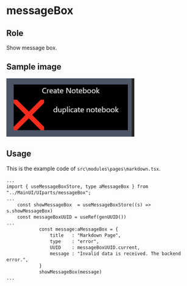 # messageBox
## Role
 Show message box.

## Sample image
![messageBox](./imgs/messageBox.png)

## Usage
 This is the example code of `src\modules\pages\markdown.tsx`.

```tsx
...
import { useMessageBoxStore, type aMessageBox } from "../MainUI/UIparts/messageBox";
...
    const showMessageBox  = useMessageBoxStore((s) => s.showMessageBox)
    const messageBoxUUID = useRef(genUUID())
...
            const message:aMessageBox = {
                title   : "Markdown Page",
                type    : "error",
                UUID    : messageBoxUUID.current,
                message : "Invalid data is received. The backend error.",
            }
            showMessageBox(message)
...
```




